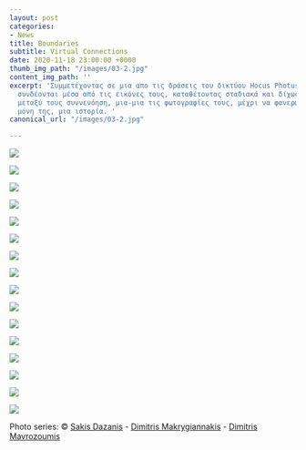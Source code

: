```yaml
---
layout: post
categories:
- News
title: Boundaries
subtitle: Virtual Connections
date: 2020-11-18 23:00:00 +0000
thumb_img_path: "/images/03-2.jpg"
content_img_path: ''
excerpt: 'Συμμετέχοντας σε μια απο τις δράσεις του δικτύου Hocus Photus, τρεις φωτογράφοι
  συνδέονται μέσα από τις εικόνες τους, καταθέτοντας σταδιακά και δίχως προηγούμενη
  μεταξύ τους συννενόηση, μια-μια τις φωτογραφίες τους, μέχρι να φανερωθεί, σαν από
  μόνη της, μια ιστορία. '
canonical_url: "/images/03-2.jpg"

---
```

![](/images/bwok-2.jpg)

![](/images/01-1.jpg)

![](/images/02-4.jpg)

![](/images/03-3.jpg)

![](/images/04-3.jpg)

![](/images/05-1.jpg)

![](/images/06-2.jpg)

![](/images/07-2.jpg)

![](/images/08-2.jpg)

![](/images/09.jpg)

![](/images/10-3.jpg)

![](/images/11-1.jpg)

![](/images/12.jpg)

![](/images/13.jpg)

![](/images/14.jpg)

![](/images/15-1.jpg)

Photo series: © <a href="https://www.facebook.com/Sakis.Da" target="blank">Sakis Dazanis</a> -  <a href="https://www.facebook.com/dimitris.makrygiannakis" target="blank">Dimitris Makrygiannakis</a> - <a href="https://www.facebook.com/mavrozoymis.dimitris" target="blank">Dimitris Mavrozoumis</a>